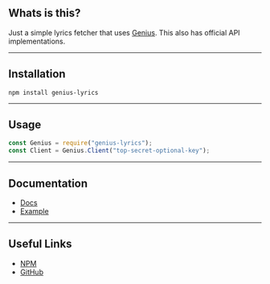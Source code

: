 ## Whats is this?

Just a simple lyrics fetcher that uses [Genius](https://genius.com). This also has official API implementations.

---

## Installation

```
npm install genius-lyrics
```

---

## Usage

```js
const Genius = require("genius-lyrics");
const Client = Genius.Client("top-secret-optional-key");
```

---

## Documentation

* [Docs](https://genius-lyrics.zyrouge.gq/Documentation/)
* [Example](https://genius-lyrics.zyrouge.gq/Examples/)

---

## Useful Links

* [NPM](https://npmjs.com/genius-lyrics)
* [GitHub](https://github.com/zyrouge/genius-lyrics)

<br>
